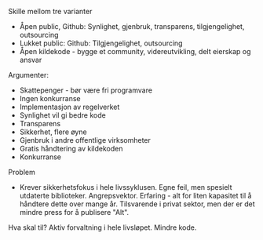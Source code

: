 
Skille mellom tre varianter
* Åpen public, Github: Synlighet, gjenbruk, transparens, tilgjengelighet, outsourcing
* Lukket public: Github: Tilgjengelighet, outsourcing
* Åpen kildekode - bygge et community, videreutvikling, delt eierskap og ansvar

Argumenter:
* Skattepenger - bør være fri programvare
* Ingen konkurranse
* Implementasjon av regelverket
* Synlighet vil gi bedre kode
* Transparens
* Sikkerhet, flere øyne
* Gjenbruk i andre offentlige virksomheter
* Gratis håndtering av kildekoden
* Konkurranse

Problem
* Krever sikkerhetsfokus i hele livssyklusen. Egne feil, men spesielt utdaterte biblioteker. Angrepsvektor. Erfaring - alt for liten kapasitet til å håndtere dette over mange år. Tilsvarende i privat sektor, men der er det mindre press for å publisere "Alt".

Hva skal til? Aktiv forvaltning i hele livsløpet. Mindre kode.
